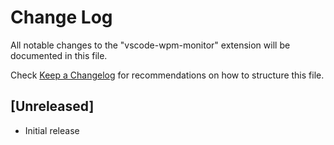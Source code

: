 # Change Log

All notable changes to the "vscode-wpm-monitor" extension will be documented in this file.

Check [Keep a Changelog](http://keepachangelog.com/) for recommendations on how to structure this file.

## [Unreleased]

- Initial release